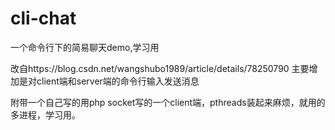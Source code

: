 # cli-chat
一个命令行下的简易聊天demo,学习用

改自https://blog.csdn.net/wangshubo1989/article/details/78250790
主要增加是对client端和server端的命令行输入发送消息

附带一个自己写的用php socket写的一个client端，pthreads装起来麻烦，就用的多进程，学习用。
